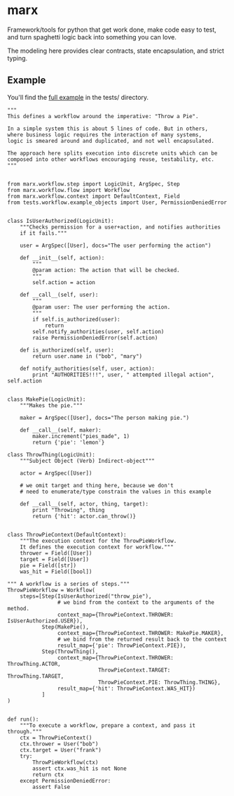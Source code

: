 marx
=====

Framework/tools for python that get work done, make code easy to test, 
and turn spaghetti logic back into something you can love.

The modeling here provides clear contracts, state encapsulation,
and strict typing.


Example
-------

You'll find the [full example](./tests/workflow/example_1.py) in the tests/ directory.

    """
    This defines a workflow around the imperative: "Throw a Pie".
    
    In a simple system this is about 5 lines of code. But in others,
    where business logic requires the interaction of many systems,
    logic is smeared around and duplicated, and not well encapsulated.
    
    The approach here splits execution into discrete units which can be 
    composed into other workflows encouraging reuse, testability, etc.
    """
    
    
    from marx.workflow.step import LogicUnit, ArgSpec, Step
    from marx.workflow.flow import Workflow
    from marx.workflow.context import DefaultContext, Field
    from tests.workflow.example_objects import User, PermissionDeniedError
    
    
    class IsUserAuthorized(LogicUnit):
        """Checks permission for a user+action, and notifies authorities
        if it fails."""
        
        user = ArgSpec([User], docs="The user performing the action")
        
        def __init__(self, action):
            """
            @param action: The action that will be checked.
            """
            self.action = action
        
        def __call__(self, user):
            """
            @param user: The user performing the action.
            """ 
            if self.is_authorized(user):
                return
            self.notify_authorities(user, self.action)
            raise PermissionDeniedError(self.action)
        
        def is_authorized(self, user):
            return user.name in ("bob", "mary")
        
        def notify_authorities(self, user, action):
            print "AUTHORITIES!!!", user, " attempted illegal action", self.action
    
    
    class MakePie(LogicUnit):
        """Makes the pie."""
        
        maker = ArgSpec([User], docs="The person making pie.")
        
        def __call__(self, maker):
            maker.increment("pies_made", 1)
            return {'pie': 'lemon'}
    
    class ThrowThing(LogicUnit):
        """Subject Object (Verb) Indirect-object"""
        
        actor = ArgSpec([User])
        
        # we omit target and thing here, because we don't
        # need to enumerate/type constrain the values in this example
        
        def __call__(self, actor, thing, target):
            print "Throwing", thing
            return {'hit': actor.can_throw()} 
    
    
    class ThrowPieContext(DefaultContext):
        """The execution context for the ThrowPieWorkflow.
        It defines the execution context for workflow.""" 
        thrower = Field([User])
        target = Field([User])
        pie = Field([str])
        was_hit = Field([bool])
    
    """ A workflow is a series of steps."""
    ThrowPieWorkflow = Workflow(
        steps=[Step(IsUserAuthorized("throw_pie"),
                    # we bind from the context to the arguments of the method.
                    context_map={ThrowPieContext.THROWER: IsUserAuthorized.USER}),
               Step(MakePie(),
                    context_map={ThrowPieContext.THROWER: MakePie.MAKER},
                    # we bind from the returned result back to the context
                    result_map={'pie': ThrowPieContext.PIE}),
               Step(ThrowThing(),
                    context_map={ThrowPieContext.THROWER: ThrowThing.ACTOR,
                                 ThrowPieContext.TARGET: ThrowThing.TARGET,
                                 ThrowPieContext.PIE: ThrowThing.THING},
                    result_map={'hit': ThrowPieContext.WAS_HIT})
               ]
    )
            
    
    def run():
        """To execute a workflow, prepare a context, and pass it through."""
        ctx = ThrowPieContext()
        ctx.thrower = User("bob")
        ctx.target = User("frank")
        try:
            ThrowPieWorkflow(ctx)
            assert ctx.was_hit is not None
            return ctx
        except PermissionDeniedError:
            assert False